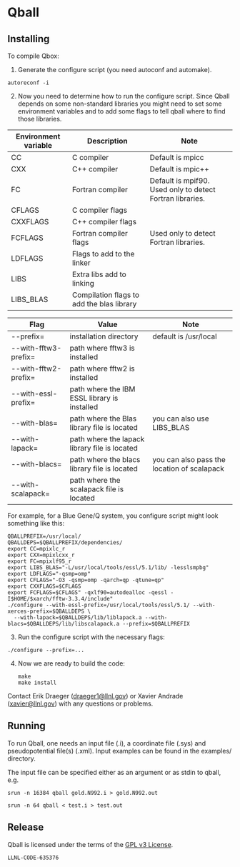 # Qball

## Installing

To compile Qbox:

1. Generate the configure script (you need autoconf and automake). 

  ```
  autoreconf -i
  ```

2. Now you need to determine how to run the configure script. Since Qball depends on some non-standard libraries you might need to set some environment variables and to add some flags to tell qball where to find those libraries.

| Environment variable | Description             | Note                  |
|----------------------|-------------------------|-----------------------|
| CC                   | C compiler              | Default is mpicc      |
| CXX                  | C++ compiler            | Default is mpic++     |
| FC                   | Fortran compiler        | Default is mpif90. Used only to detect Fortran libraries.|
| CFLAGS               | C compiler flags        |                       |
| CXXFLAGS             | C++ compiler flags      |                       |
| FCFLAGS              | Fortran compiler flags  | Used only to detect Fortran libraries.|
| LDFLAGS              | Flags to add to the linker |                    |
| LIBS                 | Extra libs add to linking  |                    |
| LIBS_BLAS            | Compilation flags to add the blas library |     |


| Flag                  | Value                          | Note                  |
|-----------------------|--------------------------------|-----------------------|
| --prefix=             | installation directory         | default is /usr/local |
| --with-fftw3-prefix=  | path where fftw3 is installed  |                       |
| --with-fftw2-prefix=  | path where fftw2 is installed  |                       |
| --with-essl-prefix=   | path where the IBM ESSL library is installed |         |
| --with-blas=          | path where the Blas library file is located  | you can also use LIBS_BLAS |
| --with-lapack=        | path where the lapack library file is located |        |
| --with-blacs=         | path where the blacs library file is located | you can also pass the location of scalapack |
| --with-scalapack=     | path where the scalapack file is located |             |

For example, for a Blue Gene/Q system, you configure script might look something like this:

  ```
  QBALLPREFIX=/usr/local/
  QBALLDEPS=$QBALLPREFIX/dependencies/
  export CC=mpixlc_r
  export CXX=mpixlcxx_r
  export FC=mpixlf95_r
  export LIBS_BLAS="-L/usr/local/tools/essl/5.1/lib/ -lesslsmpbg"
  export LDFLAGS="-qsmp=omp"
  export CFLAGS="-O3 -qsmp=omp -qarch=qp -qtune=qp"
  export CXXFLAGS=$CFLAGS
  export FCFLAGS=$CFLAGS" -qxlf90=autodealloc -qessl -I$HOME/$xarch/fftw-3.3.4/include"
  ./configure --with-essl-prefix=/usr/local/tools/essl/5.1/ --with-xerces-prefix=$QBALLDEPS \
    --with-lapack=$QBALLDEPS/lib/liblapack.a --with-blacs=$QBALLDEPS/lib/libscalapack.a --prefix=$QBALLPREFIX
  ```

3. Run the configure script with the necessary flags:
  
  ```
  ./configure --prefix=... 
  ```

4. Now we are ready to build the code:
    
   ```
   make
   make install
   ```

Contact Erik Draeger (draeger1@llnl.gov) or Xavier Andrade
(xavier@llnl.gov) with any questions or problems.

## Running

To run Qball, one needs an input file (.i), a coordinate file (.sys)
and pseudopotential file(s) (.xml).  Input examples can be found in
the examples/ directory.

The input file can be specified either as an argument or as stdin to qball, e.g.

    srun -n 16384 qball gold.N992.i > gold.N992.out

    srun -n 64 qball < test.i > test.out

## Release

Qball is licensed under the terms of the [GPL v3 License](/COPYING).

``LLNL-CODE-635376``
